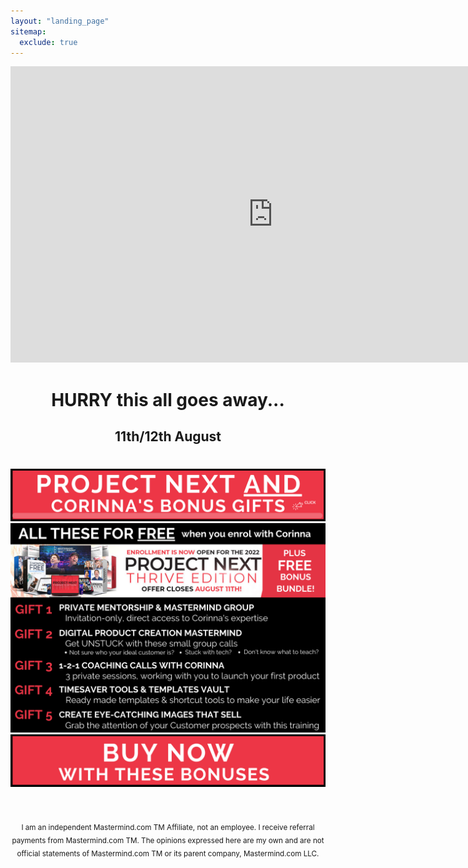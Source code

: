 ```yaml
---
layout: "landing_page"
sitemap:
  exclude: true  
---
```


<center>
<iframe width="840" height="474" src="https://www.youtube-nocookie.com/embed/nCzk4wDv8Zc?rel=0" frameborder="0" allow="accelerometer; autoplay; encrypted-media; gyroscope; picture-in-picture" allowfullscreen></iframe>

<h1>HURRY this all goes away...</h1>
<h2>
11th/12th August<br />
</h2>
<h1><span id="demo"></span></h1>

<a href="https://timetothrivechallenge.com/projectnext?source=ildpromise&a=1899" target="_blank">
  <img src="/i/Buttons/pnandbonuses.png" alt="Project Next with Bonus Bundle button">
</a>

<img src='/i/pn/2022/bonuspage.png' alt='Header image offering additional bonuses for Project Next'>


<a href="https://timetothrivechallenge.com/projectnext?source=ildpromise&a=1899" target="_blank">
  <img src="/i/Buttons/pnbuynow.png" alt="Project Next with Bonus Bundle button">
</a>

<br><br>
<sub>I am an independent Mastermind.com TM Affiliate, not an employee. I receive referral payments from Mastermind.com TM. The opinions expressed here are my own and are not official statements of Mastermind.com TM or its parent company, Mastermind.com LLC.</sub>

</center>

<!-- Display the countdown timer in an element -->


<script type="text/javascript" src="https://moment.github.io/luxon/global/luxon.min.js"></script>
<script type="text/javascript">
    // Set the date we're counting down to (in UTC)
    var end = luxon.DateTime.fromISO("2022-08-12T23:59:59-07:00");

    var second = 1000;
    var minute = 60 * second;
    var hour = 60 * minute;
    var day = 24 * hour;

    // Get todays date and time
    var date = new Date();
    var now = luxon.DateTime.local();
    var diff = end.diff(now);

    // Update the count down every 1 second
    var x = setInterval(function() {

        // Time calculations for days, hours, minutes and seconds
        var days = Math.floor(diff / day);
        var hours = Math.floor((diff % day) / hour);
        var minutes = Math.floor((diff % hour) / minute);
        var seconds = Math.floor((diff % minute) / second);

        // Display the result in the element with id="demo"
        document.getElementById("demo").innerHTML = days + " days, " + hours + " hours, "
        + minutes + " mins, " + seconds + "  ";

        // If the count down is finished, write some text 
        if (diff < 0) {
            clearInterval(x);
            document.getElementById("demo").innerHTML = "OFFER IS NOW CLOSED";
        }

        diff = diff - second;

    }, second);
</script>